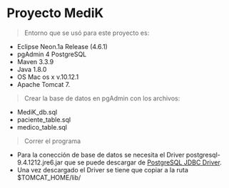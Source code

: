 # Proyecto MediK 

> Entorno que se usó para este proyecto es:

* Eclipse Neon.1a Release (4.6.1)
* pgAdmin 4 PostgreSQL
* Maven 3.3.9
* Java 1.8.0
* OS Mac os x v.10.12.1
* Apache Tomcat 7.

> Crear la base de datos en pgAdmin con los archivos:

* MediK_db.sql
* paciente_table.sql
* medico_table.sql

> Correr el programa

* Para la conección de base de datos se necesita el Driver postgresql-9.4.1212.jre6.jar que se puede descargar de [PostgreSQL JDBC Driver](https://jdbc.postgresql.org/download.html).
* Una vez descargado el Driver se tiene que copiar a la ruta $TOMCAT_HOME/lib/